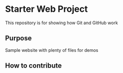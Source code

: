 # Starter Web Project

This repository is for showing how Git and GitHub work

## Purpose

Sample website with plenty of files for demos

## How to contribute
